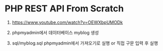 # PHP REST API From Scratch

1. <https://www.youtube.com/watch?v=OEWXbpUMODk>

2. phpmyadmin에서 데이터베이스 myblog 생성

3. sql/myblog.sql phpmyadmin에서 가져오기로 실행 or 직접 구문 입력 후 실행
